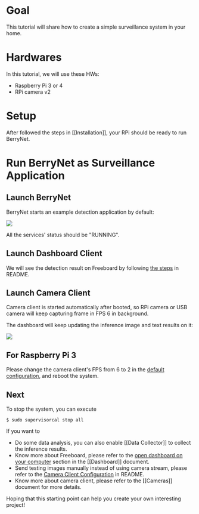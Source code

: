 # Goal

This tutorial will share how to create a simple surveillance system in your home.

# Hardwares

In this tutorial, we will use these HWs:

* Raspberry Pi 3 or 4
* RPi camera v2

# Setup

After followed the steps in [[Installation]], your RPi should be ready to run BerryNet.

# Run BerryNet as Surveillance Application

## Launch BerryNet

BerryNet starts an example detection application by default:

![](https://user-images.githubusercontent.com/292790/61530337-56b32080-aa56-11e9-82f6-eccd0202f630.png)

All the services' status should be "RUNNING".

## Launch Dashboard Client

We will see the detection result on Freeboard by following [the steps](https://github.com/DT42/BerryNet#dashboard-freeboard) in README.

## Launch Camera Client

Camera client is started automatically after booted, so RPi camera or USB camera will keep capturing frame in FPS 6 in background.

The dashboard will keep updating the inference image and text results on it:

![](https://user-images.githubusercontent.com/292790/58022834-e87adc00-7b40-11e9-97ce-be1606f91480.png)

## For Raspberry Pi 3

Please change the camera client's FPS from 6 to 2 in the [default configuration](https://github.com/DT42/BerryNet/wiki/Configuration), and reboot the system.

## Next

To stop the system, you can execute

```
$ sudo supervisorcal stop all
```

If you want to

* Do some data analysis, you can also enable [[Data Collector]] to collect the inference results.
* Know more about Freeboard, please refer to the [open dashboard on your computer](https://github.com/DT42/BerryNet/wiki/Dashboard#open-dashboard-on-your-computer) section in the [[Dashboard]] document.
* Send testing images manually instead of using camera stream, please refer to the [Camera Client Configuration](https://github.com/DT42/BerryNet#camera-client) in README.
* Know more about camera client, please refer to the [[Cameras]] document for more details.

Hoping that this starting point can help you create your own interesting project!
